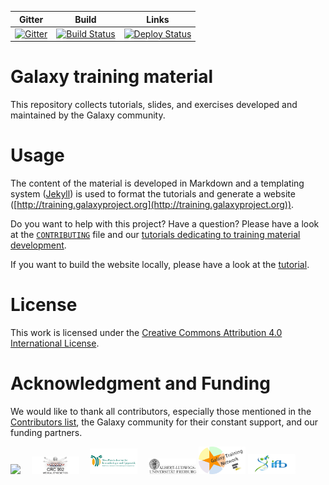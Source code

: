 |Gitter|Build|Links|
|------|-----|-----|
|[![Gitter](https://badges.gitter.im/Galaxy-Training-Network/training-material.svg)](https://gitter.im/Galaxy-Training-Network/Lobby?utm_source=badge&utm_medium=badge&utm_campaign=pr-badge&utm_content=badge) |[![Build Status](https://travis-ci.org/galaxyproject/training-material.svg?branch=master)](https://travis-ci.org/galaxyproject/training-material) | [![Deploy Status](https://travis-ci.org/galaxyproject/training-material.svg?branch=gh-pages)](https://travis-ci.org/galaxyproject/training-material)|


Galaxy training material
========================

This repository collects tutorials, slides, and exercises developed and maintained by the Galaxy community.

# Usage

The content of the material is developed in Markdown and a templating system ([Jekyll](http://jekyllrb.com/)) is used to format the tutorials and generate a website ([http://training.galaxyproject.org](http://training.galaxyproject.org)).

Do you want to help with this project? Have a question? Please have a look at the [`CONTRIBUTING`](CONTRIBUTING.md) file and our [tutorials dedicating to training material development](https://galaxyproject.github.io/training-material//topics/training).

If you want to build the website locally, please have a look at the [tutorial](https://galaxyproject.github.io/training-material//topics/training/tutorials/create-new-tutorial-jekyll/tutorial.html).

# License

This work is licensed under the [Creative Commons Attribution 4.0 International License](https://creativecommons.org/licenses/by/4.0).

# Acknowledgment and Funding

We would like to thank all contributors, especially those mentioned in the [Contributors list](CONTRIBUTORS.yaml), the Galaxy community for their constant support, and our funding partners.

<a href="https://www.denbi.de/"><img src="https://raw.githubusercontent.com/bgruening/rbc_docs/master/logo/deNBI_Logo_rgb.png" width="15%"></a> 	&emsp;<a href="http://www.sfb992.uni-freiburg.de/"><img src="https://raw.githubusercontent.com/bgruening/presentations/bce348bb606c312d531c479e63a66efc2bc38d44/shared/resources/img/MEDEP.jpg" width="15%"></a> 	&emsp;<a href="http://www.ie-freiburg.mpg.de"><img src="https://raw.githubusercontent.com/bgruening/presentations/master/shared/resources/img/14_MPI_IE_logo_mit_180.gif" width="15%"></a> 	&emsp;<a href="http://www.uni-freiburg.de/"><img src="https://raw.githubusercontent.com/bgruening/presentations/a2e38e4b007994af798320db3a0131c4bb891c0e/shared/resources/img/logo_freiburg.jpg" width="15%"></a>
<a href="https://wiki.galaxyproject.org/Teach/GTN"><img src="./shared/images/GTNLogo1000.png" width="15%"></a>
<a href="http://www.france-bioinformatique.fr/"><img src="https://raw.githubusercontent.com/vdda/TestGithub/master/FIGURES/ifb-logo_1.png" width="15%"></a> &emsp;

